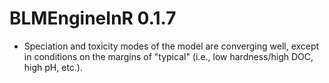 # BLMEngineInR 0.1.7

-   Speciation and toxicity modes of the model are converging well, except in conditions on the margins of "typical" (i.e., low hardness/high DOC, high pH, etc.).
